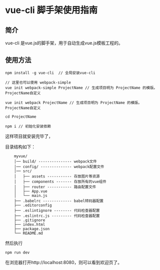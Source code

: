 # vue-cli 脚手架使用指南

## 简介

vue-cli 是vue.js的脚手架，用于自动生成vue.js模板工程的。

## 使用方法

```
npm install -g vue-cli  // 全局安装vue-cli

// 这里也可以使用 webpack-simple
vue init webpack-simple ProjectName // 生成项目明为 ProjectName 的模版。ProjectName自定义

vue init webpack ProjectName // 生成项目明为 ProjectName 的模版。ProjectName自定义

cd ProjectName

npm i // 初始化安装依赖

```
这样项目就安装完毕了，

目录结构如下：

```
	myvue/
	│── build/ --------------- webpack文件
	│── config/ -------------- webpack配置文件
	│── src/
	│   ├── assets ----------- 存放图片等资源
	│   ├── components ------- 存放所有的vue组件
	│   ├── router ----------- 路由配置文件
	│   ├── App.vue
	│   └── main.js
	├── .babelrc ------------- babel转码器配置
	├── .editorconfig
	├── .eslintignore -------- 代码检查器配置
	├── .eslintrc.js --------- 代码检查器配置
	├── .gitignore
	├── index.html
	├── package.json
	└── README.md
```

然后执行

```
npm run dev
```

在浏览器打开http://localhost:8080，则可以看到欢迎页了。
